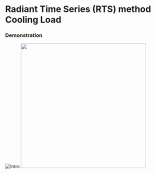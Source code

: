 # Radiant Time Series (RTS) method Cooling Load

<h3>Demonstration</h3>

![Intro](res/demo.gif)
<img src="res/demo.gif" width="400" />
